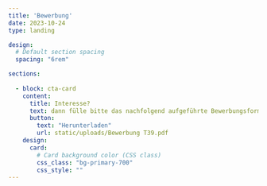 ```yaml
---
title: 'Bewerbung'
date: 2023-10-24
type: landing

design:
  # Default section spacing
  spacing: "6rem"

sections:
  
  - block: cta-card
    content:
      title: Interesse?
      text: dann fülle bitte das nachfolgend aufgeführte Bewerbungsformular aus (nur mit dem, was du preisgeben möchtest). Wenn du möchtest, füge noch einen Lebenslauf an und schick uns bitte das Ganze an unsere E-Mailadresse hv@t39.rwth-aachen.de.
      button:
        text: "Herunterladen"
        url: static/uploads/Bewerbung T39.pdf
    design:
      card:
        # Card background color (CSS class)
        css_class: "bg-primary-700"
        css_style: ""
---
```

